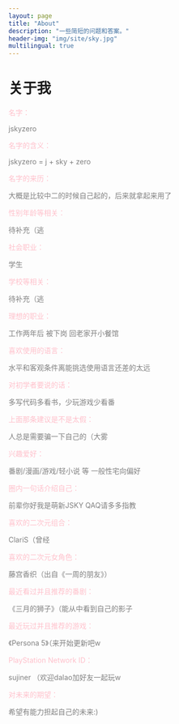 ```yaml
---
layout: page
title: "About"
description: "一些简短的问题和答案。"
header-img: "img/site/sky.jpg"
multilingual: true
---
```


# 关于我


<div> <p class="question">名字：</p> <p class="answer">jskyzero </p>
</div>

<div> <p class="question">名字的含义：</p> <p class="answer">jskyzero = j + sky + zero </p>
</div>

<div> <p class="question">名字的来历：</p> <p class="answer">大概是比较中二的时候自己起的，后来就拿起来用了</p>
</div>

<div> <p class="question">性别年龄等相关：</p> <p class="answer">待补充（逃</p>
</div>

<div> <p class="question">社会职业：</p> <p class="answer">学生</p>
</div>

<div> <p class="question">学校等相关：</p> <p class="answer">待补充（逃</p>
</div>

<div> <p class="question">理想的职业：</p> <p class="answer">工作两年后 被下岗 回老家开小餐馆</p>
</div>

<div> <p class="question">喜欢使用的语言：</p> <p class="answer">水平和客观条件离能挑选使用语言还差的太远</p>
</div>

<div> <p class="question">对初学者要说的话：</p> <p class="answer">多写代码多看书，少玩游戏少看番</p>
</div>

<div> <p class="question">上面那条建议是不是太假：</p> <p class="answer">人总是需要骗一下自己的（大雾</p>
</div>

<div> <p class="question">兴趣爱好：</p> <p class="answer">番剧/漫画/游戏/轻小说 等 一般性宅向偏好</p>
</div>

<div> <p class="question">圈内一句话介绍自己：</p> <p class="answer">前辈你好我是萌新JSKY QAQ请多多指教</p>
</div>

<div> <p class="question">喜欢的二次元组合：</p> <p class="answer">ClariS（曾经</p>
</div>

<div> <p class="question">喜欢的二次元女角色：</p> <p class="answer">藤宫香织（出自《一周的朋友》）</p>
</div>

<div> <p class="question">最近看过并且推荐的番剧：</p> <p class="answer">《三月的狮子》（能从中看到自己的影子</p>
</div>

<div> <p class="question">最近玩过并且推荐的游戏：</p> <p class="answer">《Persona 5》（来开始更新吧w</p>
</div>

<div> <p class="question">PlayStation Network ID：</p> <p class="answer">sujiner （欢迎dalao加好友一起玩w</p>
</div>

<div> <p class="question">对未来的期望：</p> <p class="answer">希望有能力担起自己的未来:)</p>
</div>

<style> 
p.question {
    color: pink;
}
p.answer {
    color: gray;
}
</style>

